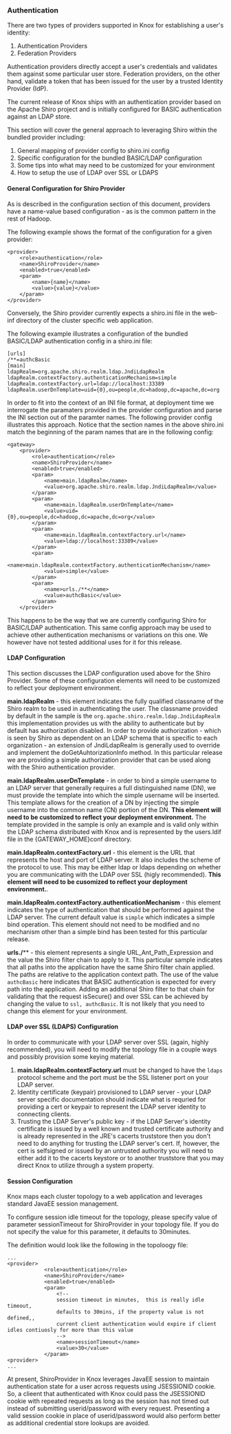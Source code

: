 <!---
   Licensed to the Apache Software Foundation (ASF) under one or more
   contributor license agreements.  See the NOTICE file distributed with
   this work for additional information regarding copyright ownership.
   The ASF licenses this file to You under the Apache License, Version 2.0
   (the "License"); you may not use this file except in compliance with
   the License.  You may obtain a copy of the License at

       http://www.apache.org/licenses/LICENSE-2.0

   Unless required by applicable law or agreed to in writing, software
   distributed under the License is distributed on an "AS IS" BASIS,
   WITHOUT WARRANTIES OR CONDITIONS OF ANY KIND, either express or implied.
   See the License for the specific language governing permissions and
   limitations under the License.
--->

### Authentication ###

There are two types of providers supported in Knox for establishing a user's identity:

1. Authentication Providers
2. Federation Providers

Authentication providers directly accept a user's credentials and validates them against some particular user store. Federation providers, on the other hand, validate a token that has been issued for the user by a trusted Identity Provider (IdP).

The current release of Knox ships with an authentication provider based on the Apache Shiro project and is initially configured for BASIC authentication against an LDAP store.

This section will cover the general approach to leveraging Shiro within the bundled provider including:

1. General mapping of provider config to shiro.ini config
2. Specific configuration for the bundled BASIC/LDAP configuration
3. Some tips into what may need to be customized for your environment
4. How to setup the use of LDAP over SSL or LDAPS

#### General Configuration for Shiro Provider ####

As is described in the configuration section of this document, providers have a name-value based configuration - as is the common pattern in the rest of Hadoop.

The following example shows the format of the configuration for a given provider:

    <provider>
        <role>authentication</role>
        <name>ShiroProvider</name>
        <enabled>true</enabled>
        <param>
            <name>{name}</name>
            <value>{value}</value>
        </param>
    </provider>

Conversely, the Shiro provider currently expects a shiro.ini file in the web-inf directory of the cluster specific web application.

The following example illustrates a configuration of the bundled BASIC/LDAP authentication config in a shiro.ini file:

	[urls]
	/**=authcBasic
	[main]
	ldapRealm=org.apache.shiro.realm.ldap.JndiLdapRealm
	ldapRealm.contextFactory.authenticationMechanism=simple
	ldapRealm.contextFactory.url=ldap://localhost:33389
	ldapRealm.userDnTemplate=uid={0},ou=people,dc=hadoop,dc=apache,dc=org

In order to fit into the context of an INI file format, at deployment time we interrogate the paramaters provided in the provider configuration and parse the INI section out of the paramter names. The following provider config illustrates this approach. Notice that the section names in the above shiro.ini match the beginning of the param names that are in the following config:

    <gateway>
        <provider>
            <role>authentication</role>
            <name>ShiroProvider</name>
            <enabled>true</enabled>
            <param>
                <name>main.ldapRealm</name>
                <value>org.apache.shiro.realm.ldap.JndiLdapRealm</value>
            </param>
            <param>
                <name>main.ldapRealm.userDnTemplate</name>
                <value>uid={0},ou=people,dc=hadoop,dc=apache,dc=org</value>
            </param>
            <param>
                <name>main.ldapRealm.contextFactory.url</name>
                <value>ldap://localhost:33389</value>
            </param>
            <param>
                <name>main.ldapRealm.contextFactory.authenticationMechanism</name>
                <value>simple</value>
            </param>
            <param>
                <name>urls./**</name>
                <value>authcBasic</value>
            </param>
        </provider>

This happens to be the way that we are currently configuring Shiro for BASIC/LDAP authentication. This same config approach may be used to achieve other authentication mechanisms or variations on this one. We however have not tested additional uses for it for this release.

#### LDAP Configuration ####

This section discusses the LDAP configuration used above for the Shiro Provider. Some of these configuration elements will need to be customized to reflect your deployment environment.

**main.ldapRealm** - this element indicates the fully qualified classname of the Shiro realm to be used in authenticating the user. The classname provided by default in the sample is the `org.apache.shiro.realm.ldap.JndiLdapRealm` this implementation provides us with the ability to authenticate but by default has authorization disabled. In order to provide authorization - which is seen by Shiro as dependent on an LDAP schema that is specific to each organization - an extension of JndiLdapRealm is generally used to override and implement the doGetAuhtorizationInfo method. In this particular release we are providing a simple authorization provider that can be used along with the Shiro authentication provider.

**main.ldapRealm.userDnTemplate** - in order to bind a simple username to an LDAP server that generally requires a full distinguished name (DN), we must provide the template into which the simple username will be inserted. This template allows for the creation of a DN by injecting the simple username into the common name (CN) portion of the DN. **This element will need to be customized to reflect your deployment environment.** The template provided in the sample is only an example and is valid only within the LDAP schema distributed with Knox and is represented by the users.ldif file in the {GATEWAY_HOME}conf directory.

**main.ldapRealm.contextFactory.url** - this element is the URL that represents the host and port of LDAP server. It also includes the scheme of the protocol to use. This may be either ldap or ldaps depending on whether you are communicating with the LDAP over SSL (higly recommended). **This element will need to be cusomized to reflect your deployment environment.**.

**main.ldapRealm.contextFactory.authenticationMechanism** - this element indicates the type of authentication that should be performed against the LDAP server. The current default value is `simple` which indicates a simple bind operation. This element should not need to be modified and no mechanism other than a simple bind has been tested for this particular release.

**urls./**** - this element represents a single URL_Ant_Path_Expression and the value the Shiro filter chain to apply to it. This particular sample indicates that all paths into the application have the same Shiro filter chain applied. The paths are relative to the application context path. The use of the value `authcBasic` here indicates that BASIC authentication is expected for every path into the application. Adding an additional Shiro filter to that chain for validating that the request isSecure() and over SSL can be achieved by changing the value to `ssl, authcBasic`. It is not likely that you need to change this element for your environment.

#### LDAP over SSL (LDAPS) Configuration ####
In order to communicate with your LDAP server over SSL (again, highly recommended), you will need to modify the topology file in a couple ways and possibly provision some keying material.

1. **main.ldapRealm.contextFactory.url** must be changed to have the `ldaps` protocol scheme and the port must be the SSL listener port on your LDAP server.
2. Identity certificate (keypair) provisioned to LDAP server - your LDAP server specific documentation should indicate what is requried for providing a cert or keypair to represent the LDAP server identity to connecting clients.
3. Trusting the LDAP Server's public key - if the LDAP Server's identity certificate is issued by a well known and trusted certificate authority and is already represented in the JRE's cacerts truststore then you don't need to do anything for trusting the LDAP server's cert. If, however, the cert is selfsigned or issued by an untrusted authority you will need to either add it to the cacerts keystore or to another truststore that you may direct Knox to utilize through a system property.

#### Session Configuration ####

Knox maps each cluster topology to a web application and leverages standard JavaEE session management.

To configure session idle timeout for the topology, please specify value of parameter sessionTimeout for ShiroProvider in your topology file.  If you do not specify the value for this parameter, it defaults to 30minutes.

The definition would look like the following in the topoloogy file:

    ...
    <provider>
                <role>authentication</role>
                <name>ShiroProvider</name>
                <enabled>true</enabled>
                <param>
                    <!-- 
                    session timeout in minutes,  this is really idle timeout,
                    defaults to 30mins, if the property value is not defined,, 
                    current client authentication would expire if client idles contiuosly for more than this value
                    -->
                    <name>sessionTimeout</name>
                    <value>30</value>
                </param>
    <provider>
    ...


At present, ShiroProvider in Knox leverages JavaEE session to maintain authentication state for a user across requests using JSESSIONID cookie.  So, a clieent that authenticated with Knox could pass the JSESSIONID cookie with repeated requests as long as the session has not timed out instead of submitting userid/password with every request.  Presenting a valid session cookie in place of userid/password would also perform better as additional credential store lookups are avoided.



